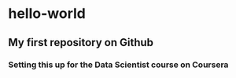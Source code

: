 hello-world
===========

## My first repository on Github
### Setting this up for the Data Scientist course on Coursera
